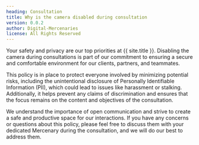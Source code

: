 ```yaml
---
heading: Consultation
title: Why is the camera disabled during consultation
version: 0.0.2
author: Digital-Mercenaries
license: All Rights Reserved
---
```



Your safety and privacy are our top priorities at {{ site.title }}.  Disabling
the camera during consultations is part of our commitment to ensuring a secure
and comfortable environment for our clients, partners, and teammates.

This policy is in place to protect everyone involved by minimizing potential
risks, including the unintentional disclosure of Personally Identifiable
Information (PII), which could lead to issues like harassment or stalking.
Additionally, it helps prevent any claims of discrimination and ensures that
the focus remains on the content and objectives of the consultation.

We understand the importance of open communication and strive to create a safe
and productive space for our interactions.  If you have any concerns or
questions about this policy, please feel free to discuss them with your
dedicated Mercenary during the consultation, and we will do our best to address
them.

